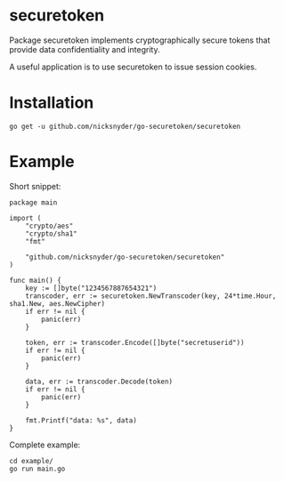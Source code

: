 securetoken
===========

Package securetoken implements cryptographically secure tokens that provide data confidentiality and integrity.

A useful application is to use securetoken to issue session cookies.

Installation
============

	go get -u github.com/nicksnyder/go-securetoken/securetoken

Example
=======

Short snippet:
	
	package main

	import (
		"crypto/aes"
		"crypto/sha1"
		"fmt"

		"github.com/nicksnyder/go-securetoken/securetoken"
	)

	func main() {
		key := []byte("1234567887654321")
		transcoder, err := securetoken.NewTranscoder(key, 24*time.Hour, sha1.New, aes.NewCipher)
		if err != nil {
			panic(err)
		}

		token, err := transcoder.Encode([]byte("secretuserid"))
		if err != nil {
			panic(err)
		}

		data, err := transcoder.Decode(token)
		if err != nil {
			panic(err)
		}

		fmt.Printf("data: %s", data)
	}

Complete example:

	cd example/
	go run main.go
